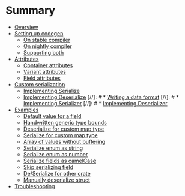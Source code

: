 # Summary

* [Overview](README.md)
* [Setting up codegen](codegen.md)
  * [On stable compiler](codegen-stable.md)
  * [On nightly compiler](codegen-nightly.md)
  * [Supporting both](codegen-hybrid.md)
* [Attributes](attributes.md)
  * [Container attributes](attributes.md#container-attributes)
  * [Variant attributes](attributes.md#variant-attributes)
  * [Field attributes](attributes.md#field-attributes)
* [Custom serialization](custom-serialization.md)
  * [Implementing Serialize](impl-serialize.md)
  * [Implementing Deserialize](impl-deserialize.md)
[//]: # * [Writing a data format](data-format.md)
  [//]: # * [Implementing Serializer](impl-serializer.md)
  [//]: # * [Implementing Deserializer](impl-deserializer.md)
* [Examples](examples.md)
  * [Default value for a field](attr-default.md)
  * [Handwritten generic type bounds](attr-bound.md)
  * [Deserialize for custom map type](deserialize-map.md)
  * [Serialize for custom map type](serialize-map.md)
  * [Array of values without buffering](stream-array.md)
  * [Serialize enum as string](enum-str.md)
  * [Serialize enum as number](enum-number.md)
  * [Serialize fields as camelCase](attr-rename.md)
  * [Skip serializing field](attr-skip-serializing.md)
  * [De/Serialize for other crate](newtype-wrapper.md)
  * [Manually deserialize struct](deserialize-struct.md)
* [Troubleshooting](troubleshooting.md)
